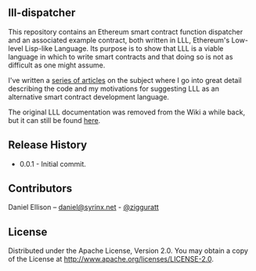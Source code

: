 ## lll-dispatcher
This repository contains an Ethereum smart contract function dispatcher and an associated example contract, both written in LLL, Ethereum's Low-level Lisp-like Language. Its purpose is to show that LLL is a viable language in which to write smart contracts and that doing so is not as difficult as one might assume.

I've written a [series of articles](http://blog.syrinx.net/the-resurrection-of-lll-part-1/) on the subject where I go into great detail describing the code and my motivations for suggesting LLL as an alternative smart contract development language.

The original LLL documentation was removed from the Wiki a while back, but it can still be found [here](https://github.com/ethereum/cpp-ethereum/wiki/LLL-PoC-6/04fae9e627ac84d771faddcf60098ad09230ab58).

## Release History

* 0.0.1 - Initial commit.

## Contributors

Daniel Ellison – [daniel@syrinx.net](mailto:daniel@syrinx.net) - [@zigguratt](https://twitter.com/zigguratt)

## License

Distributed under the Apache License, Version 2.0. You may obtain a copy of the License at http://www.apache.org/licenses/LICENSE-2.0.
